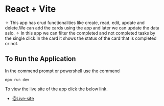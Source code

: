 # React + Vite

✧ This app has crud functionalities like create, read, edit, update and delete.We can add the cards using the app and later we can update the data aslo.
✧ In this app we can filter the completed and not completed tasks by the single click.In the card it shows the status of the card that is completed or not.

## To Run the Application

In the commend prompt or powershell use the commend

`npm run dev`

To view the live site of the app click the below link.

- [@Live-site](https://react-todo-app03.netlify.app/)

